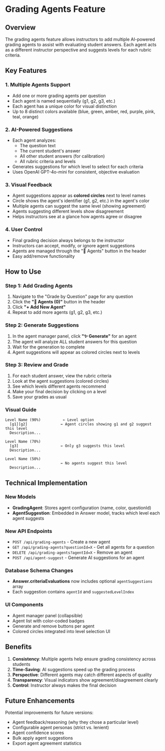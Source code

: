 # Grading Agents Feature

## Overview
The grading agents feature allows instructors to add multiple AI-powered grading agents to assist with evaluating student answers. Each agent acts as a different instructor perspective and suggests levels for each rubric criteria.

## Key Features

### 1. **Multiple Agents Support**
- Add one or more grading agents per question
- Each agent is named sequentially (g1, g2, g3, etc.)
- Each agent has a unique color for visual distinction
- Up to 8 distinct colors available (blue, green, amber, red, purple, pink, teal, orange)

### 2. **AI-Powered Suggestions**
- Each agent analyzes:
  - The question text
  - The current student's answer
  - All other student answers (for calibration)
  - All rubric criteria and levels
- Generates suggestions for which level to select for each criteria
- Uses OpenAI GPT-4o-mini for consistent, objective evaluation

### 3. **Visual Feedback**
- Agent suggestions appear as **colored circles** next to level names
- Circle shows the agent's identifier (g1, g2, etc.) in the agent's color
- Multiple agents can suggest the same level (showing agreement)
- Agents suggesting different levels show disagreement
- Helps instructors see at a glance how agents agree or disagree

### 4. **User Control**
- Final grading decision always belongs to the instructor
- Instructors can accept, modify, or ignore agent suggestions
- Agents are managed through the "🤖 Agents" button in the header
- Easy add/remove functionality

## How to Use

### Step 1: Add Grading Agents
1. Navigate to the "Grade by Question" page for any question
2. Click the **"🤖 Agents (0)"** button in the header
3. Click **"+ Add New Agent"**
4. Repeat to add more agents (g1, g2, g3, etc.)

### Step 2: Generate Suggestions
1. In the agent manager panel, click **"✨ Generate"** for an agent
2. The agent will analyze ALL student answers for this question
3. Wait for the generation to complete
4. Agent suggestions will appear as colored circles next to levels

### Step 3: Review and Grade
1. For each student answer, view the rubric criteria
2. Look at the agent suggestions (colored circles)
3. See which levels different agents recommend
4. Make your final decision by clicking on a level
5. Save your grades as usual

### Visual Guide

```
Level Name (90%)          ← Level option
  [g1][g2]               ← Agent circles showing g1 and g2 suggest this level
  Description...
  
Level Name (70%)          
  [g3]                   ← Only g3 suggests this level
  Description...
  
Level Name (50%)          
                         ← No agents suggest this level
  Description...
```

## Technical Implementation

### New Models
- **GradingAgent**: Stores agent configuration (name, color, questionId)
- **AgentSuggestion**: Embedded in Answer model, tracks which level each agent suggests

### New API Endpoints
- `POST /api/grading-agents` - Create a new agent
- `GET /api/grading-agents?questionId=X` - Get all agents for a question
- `DELETE /api/grading-agents?agentId=X` - Remove an agent
- `POST /api/agent-suggest` - Generate AI suggestions for an agent

### Database Schema Changes
- **Answer.criteriaEvaluations** now includes optional `agentSuggestions` array
- Each suggestion contains `agentId` and `suggestedLevelIndex`

### UI Components
- Agent manager panel (collapsible)
- Agent list with color-coded badges
- Generate and remove buttons per agent
- Colored circles integrated into level selection UI

## Benefits

1. **Consistency**: Multiple agents help ensure grading consistency across students
2. **Time-Saving**: AI suggestions speed up the grading process
3. **Perspective**: Different agents may catch different aspects of quality
4. **Transparency**: Visual indicators show agreement/disagreement clearly
5. **Control**: Instructor always makes the final decision

## Future Enhancements

Potential improvements for future versions:
- Agent feedback/reasoning (why they chose a particular level)
- Configurable agent personas (strict vs. lenient)
- Agent confidence scores
- Bulk apply agent suggestions
- Export agent agreement statistics

